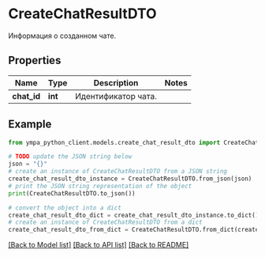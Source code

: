 # CreateChatResultDTO

Информация о созданном чате.

## Properties

Name | Type | Description | Notes
------------ | ------------- | ------------- | -------------
**chat_id** | **int** | Идентификатор чата. | 

## Example

```python
from ympa_python_client.models.create_chat_result_dto import CreateChatResultDTO

# TODO update the JSON string below
json = "{}"
# create an instance of CreateChatResultDTO from a JSON string
create_chat_result_dto_instance = CreateChatResultDTO.from_json(json)
# print the JSON string representation of the object
print(CreateChatResultDTO.to_json())

# convert the object into a dict
create_chat_result_dto_dict = create_chat_result_dto_instance.to_dict()
# create an instance of CreateChatResultDTO from a dict
create_chat_result_dto_from_dict = CreateChatResultDTO.from_dict(create_chat_result_dto_dict)
```
[[Back to Model list]](../README.md#documentation-for-models) [[Back to API list]](../README.md#documentation-for-api-endpoints) [[Back to README]](../README.md)


